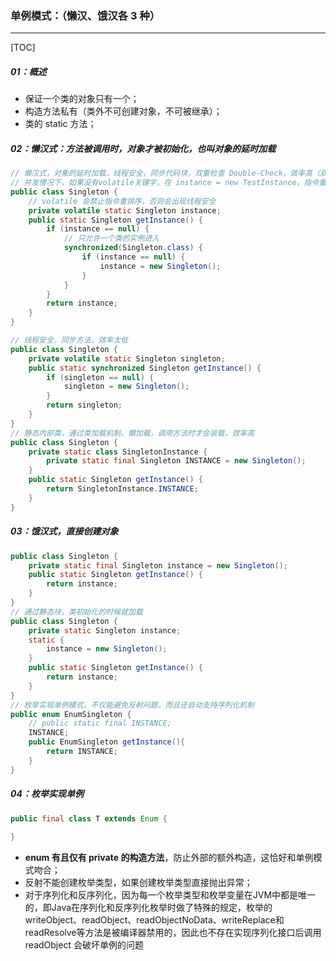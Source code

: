 ### 单例模式：（懒汉、饿汉各 3 种）

------

[TOC]

##### 01：概述

- 保证一个类的对象只有一个；
- 构造方法私有（类外不可创建对象，不可被继承）；
- 类的 static 方法；

##### 02：懒汉式：方法被调用时，对象才被初始化，也叫对象的延时加载

```java
// 懒汉式，对象的延时加载，线程安全，同步代码块，双重检查 Double-Check，效率高（双检锁）
// 并发情况下，如果没有volatile关键字，在 instance = new TestInstance，指令重排序出现问题
public class Singleton {
    // volatile 会禁止指令重排序，否则会出现线程安全
    private volatile static Singleton instance;
    public static Singleton getInstance() { 
        if (instance == null) {
            // 只允许一个类的实例进入
            synchronized(Singleton.class) {
                if (instance == null) {
                    instance = new Singleton();
                }
            }
        }
        return instance;
    }
}

// 线程安全，同步方法，效率太低
public class Singleton {
    private volatile static Singleton singleton;
    public static synchronized Singleton getInstance() {
        if (singleton == null) {
            singleton = new Singleton();
        }
        return singleton;
    }
}
// 静态内部类，通过类加载机制，懒加载，调用方法时才会装载，效率高
public class Singleton {
    private static class SingletonInstance {
        private static final Singleton INSTANCE = new Singleton();
    }
    public static Singleton getInstance() {
        return SingletonInstance.INSTANCE;
    }
}
```

##### 03：饿汉式，直接创建对象

```java
public class Singleton {
    private static final Singleton instance = new Singleton();
    public static Singleton getInstance() {
        return instance;
    }
}
// 通过静态块，类初始化的时候就加载
public class Singleton {
    private static Singleton instance;
    static {
        instance = new Singleton();
    }
    public static Singleton getInstance() {
        return instance;
    }
}
// 枚举实现单例模式，不仅能避免反射问题，而且还自动支持序列化机制
public enum EnumSingleton {
    // public static final INSTANCE;
    INSTANCE;
    public EnumSingleton getInstance(){
        return INSTANCE;
    }
}
```

##### 04：枚举实现单例

```Java
public final class T extends Enum {
	
}
```

- **enum 有且仅有 private 的构造方法**，防止外部的额外构造，这恰好和单例模式吻合；
- 反射不能创建枚举类型，如果创建枚举类型直接抛出异常；
- 对于序列化和反序列化，因为每一个枚举类型和枚举变量在JVM中都是唯一的，即Java在序列化和反序列化枚举时做了特殊的规定，枚举的writeObject、readObject、readObjectNoData、writeReplace和readResolve等方法是被编译器禁用的，因此也不存在实现序列化接口后调用 readObject 会破坏单例的问题                                                                                                                                                                                                                                                                                                                                                                                                                                                                                                                                                                                                                                                                                                                                                                                                                                                                                                                                                                                                                    